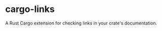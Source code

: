 # cargo-links

<!-- [![Build Status](https://travis-ci.org/epwalsh/cargo-links.svg?branch=master)](https://travis-ci.org/epwalsh/cargo-links) -->
<!-- [![Latest version](https://img.shields.io/crates/v/cargo-links.svg)](https://crates.io/crates/cargo-links) -->
<!-- ![License](https://img.shields.io/crates/l/cargo-links.svg) -->

A Rust Cargo extension for checking links in your crate's documentation.
